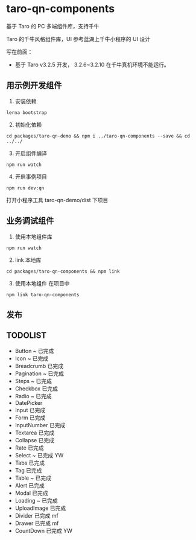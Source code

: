 # taro-qn-components

基于 Taro 的 PC 多端组件库，支持千牛

Taro 的千牛风格组件库，UI 参考蓝湖上千牛小程序的 UI 设计

写在前面：

- 基于 Taro v3.2.5 开发， 3.2.6~3.2.10 在千牛真机环境不能运行。

## 用示例开发组件

1. 安装依赖

```shell
lerna bootstrap
```

2. 初始化依赖

```
cd packages/taro-qn-demo && npm i ../taro-qn-components --save && cd ../../
```

3. 开启组件编译

```
npm run watch
```

4. 开启事例项目

```
npm run dev:qn
```

打开小程序工具 taro-qn-demo/dist 下项目

## 业务调试组件

1. 使用本地组件库

```
npm run watch
```

2. link 本地库

```
cd packages/taro-qn-components && npm link
```

3. 使用本地组件
   在项目中

```
npm link taro-qn-components
```

## 发布

## TODOLIST

- Button ~ 已完成
- Icon ~ 已完成
- Breadcrumb 已完成
- Pagination ~ 已完成
- Steps ~ 已完成
- Checkbox 已完成
- Radio ~ 已完成
- DatePicker
- Input 已完成
- Form 已完成
- InputNumber 已完成
- Textarea 已完成
- Collapse 已完成
- Rate 已完成
- Select ~ 已完成 YW
- Tabs 已完成
- Tag 已完成
- Table ~ 已完成
- Alert 已完成
- Modal 已完成
- Loading ~ 已完成
- UploadImage 已完成
- Divider 已完成 mf
- Drawer 已完成 mf
- CountDown 已完成 YW
